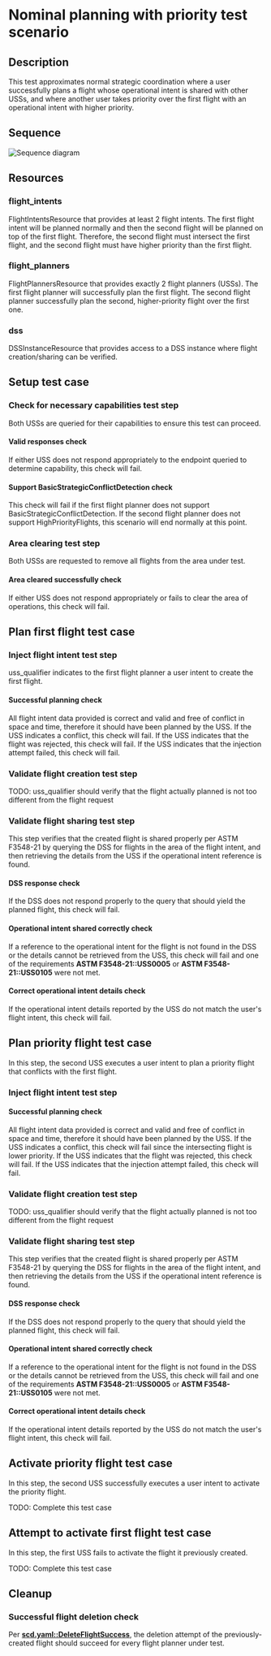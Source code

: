 # Nominal planning with priority test scenario

## Description

This test approximates normal strategic coordination where a user successfully
plans a flight whose operational intent is shared with other USSs, and where
another user takes priority over the first flight with an operational intent
with higher priority.

## Sequence

![Sequence diagram](sequence.png)

## Resources

### flight_intents

FlightIntentsResource that provides at least 2 flight intents.  The first flight intent will be planned normally and then the second flight will be planned on top of the first flight.  Therefore, the second flight must intersect the first flight, and the second flight must have higher priority than the first flight.

### flight_planners

FlightPlannersResource that provides exactly 2 flight planners (USSs).  The first flight planner will successfully plan the first flight.  The second flight planner successfully plan the second, higher-priority flight over the first one.

### dss

DSSInstanceResource that provides access to a DSS instance where flight creation/sharing can be verified.

## Setup test case

### Check for necessary capabilities test step

Both USSs are queried for their capabilities to ensure this test can proceed.

#### Valid responses check

If either USS does not respond appropriately to the endpoint queried to determine capability, this check will fail.

#### Support BasicStrategicConflictDetection check

This check will fail if the first flight planner does not support BasicStrategicConflictDetection.  If the second flight planner does not support HighPriorityFlights, this scenario will end normally at this point.

### Area clearing test step

Both USSs are requested to remove all flights from the area under test.

#### Area cleared successfully check

If either USS does not respond appropriately or fails to clear the area of operations, this check will fail.

## Plan first flight test case

### Inject flight intent test step

uss_qualifier indicates to the first flight planner a user intent to create the first flight.

#### Successful planning check

All flight intent data provided is correct and valid and free of conflict in space and time, therefore it should have been planned by the USS.  If the USS indicates a conflict, this check will fail.  If the USS indicates that the flight was rejected, this check will fail.  If the USS indicates that the injection attempt failed, this check will fail.

### Validate flight creation test step

TODO: uss_qualifier should verify that the flight actually planned is not too different from the flight request

### Validate flight sharing test step

This step verifies that the created flight is shared properly per ASTM F3548-21 by querying the DSS for flights in the area of the flight intent, and then retrieving the details from the USS if the operational intent reference is found.

#### DSS response check

If the DSS does not respond properly to the query that should yield the planned flight, this check will fail.

#### Operational intent shared correctly check

If a reference to the operational intent for the flight is not found in the DSS or the details cannot be retrieved from the USS, this check will fail and one of the requirements **ASTM F3548-21::USS0005** or **ASTM F3548-21::USS0105** were not met.

#### Correct operational intent details check

If the operational intent details reported by the USS do not match the user's flight intent, this check will fail.

## Plan priority flight test case

In this step, the second USS executes a user intent to plan a priority flight that conflicts with the first flight.

### Inject flight intent test step

#### Successful planning check

All flight intent data provided is correct and valid and free of conflict in space and time, therefore it should have been planned by the USS.  If the USS indicates a conflict, this check will fail since the intersecting flight is lower priority.  If the USS indicates that the flight was rejected, this check will fail.  If the USS indicates that the injection attempt failed, this check will fail.

### Validate flight creation test step

TODO: uss_qualifier should verify that the flight actually planned is not too different from the flight request

### Validate flight sharing test step

This step verifies that the created flight is shared properly per ASTM F3548-21 by querying the DSS for flights in the area of the flight intent, and then retrieving the details from the USS if the operational intent reference is found.

#### DSS response check

If the DSS does not respond properly to the query that should yield the planned flight, this check will fail.

#### Operational intent shared correctly check

If a reference to the operational intent for the flight is not found in the DSS or the details cannot be retrieved from the USS, this check will fail and one of the requirements **ASTM F3548-21::USS0005** or **ASTM F3548-21::USS0105** were not met.

#### Correct operational intent details check

If the operational intent details reported by the USS do not match the user's flight intent, this check will fail.

## Activate priority flight test case

In this step, the second USS successfully executes a user intent to activate the priority flight.

TODO: Complete this test case

## Attempt to activate first flight test case

In this step, the first USS fails to activate the flight it previously created.

TODO: Complete this test case

## Cleanup

### Successful flight deletion check

Per **[scd.yaml::DeleteFlightSuccess](../../../../../interfaces/automated-testing/scd/scd.yaml)**, the deletion attempt of the previously-created flight should succeed for every flight planner under test.
